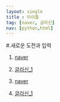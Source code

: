 ```yaml
---
layout: single
title : 타이틀
tag: [naver, 글라신]
nav: [python,html]
--- 
```

#.새로운 도전과 입력 

1.  [naver](https://github.com/kchair777/kchair777.github.io/assets/36319960/6f6e7a08-a189-459f-8833-5419472d77b0)

2.  [글라신_1](https://github.com/kchair777/kchair777.github.io/assets/36319960/a956f8cc-5b6b-4055-af5d-b6c5ae90158f)

3.  [naver](https://github.com/kchair777/kchair777.github.io/assets/36319960/6f6e7a08-a189-459f-8833-5419472d77b0)

4.  [글라신_1](https://github.com/kchair777/kchair777.github.io/assets/36319960/a956f8cc-5b6b-4055-af5d-b6c5ae90158f)
